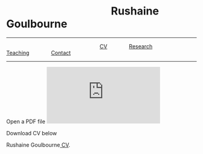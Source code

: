 
<h1> &emsp; &emsp; &emsp; &emsp; &emsp; &emsp;  &emsp; &emsp; Rushaine Goulbourne</h1>
<hr>
 &emsp; &emsp; &emsp;  &emsp; &emsp;&emsp; &emsp; &emsp; &emsp;  &emsp; &emsp; &emsp; &emsp; &emsp;  <a href="CV-page1.html">CV</a>  &emsp; &emsp; &emsp;   <a href="research-page2.html">Research</a> &emsp;  &emsp; &emsp;    <a href="teaching-page3.html">Teaching</a>  &emsp; &emsp; &emsp;  <a href="contact-page4.html">Contact</a>
<hr>


 <p>Open a PDF file <embed src="https://github.com/rushgoul/Home/blob/main/Rushaine%20Goulbourne-CV.pdf" type="application/pdf" /> </p>



<p>
 Download CV below 
</p>

<p> Rushaine Goulbourne<a href="https://github.com/rushgoul/Home/raw/main/Rushaine%20Goulbourne-CV.pdf"> CV</a>.</p>


